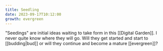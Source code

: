 ```yaml
---
title: Seedling
date: 2023-09-17T10:12:00
growth: evergreen
---
```

"Seedings" are initial ideas waiting to take form in this [[Digital Garden]]. I never quite know where they will go. Will they get started and start to [[budding|bud]] or will they continue and become a mature  [[evergreen]]?